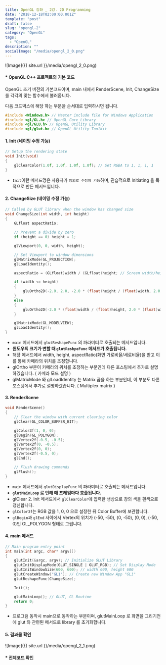 ```yaml
---
title: OpenGL 강좌 _ 2강. 2D Programming
date: "2018-12-18T02:00:00.001Z"
template: "post"
draft: false
slug: "opengl-2"
category: "OpenGL"
tags:
  - "OpenGL"
description: ""
socialImage: "/media/opengl_2_0.png"
---
```

![Image]({{ site.url }}/media/opengl_2_0.png)

#### * OpenGL C++ 프로젝트의 기본 코드
OpenGL 초기 버전의 기본코드이며, main 내에서 RenderScene, Init, ChangeSize를 각각의 맞는 함수에서 불러옵니다.

다음 코드박스에 해당 하는 부분을 순서대로 입력하시면 됩니다.
```cpp
#include <Windows.h> // Master include file for Windows Application
#include <gl/GL.h> // OpenGL Core Library
#include <gl/GLU.h> // OpenGL Utility Library
#include <gl/glut.h> // OpenGL Utility Toolkit
```

#### 1. Init (네이밍 수정 가능)
```cpp
// Setup the rendering state
void Init(void)
{
	glClearColor(1.0f, 1.0f, 1.0f, 1.0f); // Set RGBA to 1, 1, 1, 1
}
```
- `Init`이란 메서드명은 사용자가 `임의로 수정이 가능`하며, 관습적으로 Initiating 을 목적으로 만든 메서드입니다.

#### 2. ChangeSize (네이밍 수정 가능)
```cpp
// Called by GLUT library when the window has changed size
void ChangeSize(int width, int height)
{
	GLfloat aspectRatio;
    
    // Prevent a divide by zero
    if (height == 0) height = 1;

    glViewport(0, 0, width, height);

    // Set Viewport to window dimensions
    glMatrixMode(GL_PROJECTION);
    glLoadIdentity();

    aspectRatio = (GLfloat)width / (GLfloat)height; // Screen width/height 

    if (width <= height)
    {
        gluOrtho2D(-2.0, 2.0, -2.0 * (float)height / (float)width, 2.0 * (float)height / (float)width);
    }
    else
    {
        gluOrtho2D(-2.0 * (float)width / (float)height, 2.0 * (float)width / (float)height, -2.0, 2.0);
    }

    glMatrixMode(GL_MODELVIEW);
    glLoadIdentity();
}
``` 
- `main` 메서드에서 `glutReshapeFunc` 의 파라미터로 호출되는 메서드입니다.
- **윈도우의 크기가 변할 때 `glutReshpeFunc` 메서드가 호출됩니다.**
- 해당 메서드에서 width, height, aspectRatio(화면 가로비율/세로비율)을 받고 이를 통해 카메라의 위치를 조정합니다.
- glOrtho 부분이 카메라의 위치를 조정하는 부분인데 다른 포스팅에서 추가로 설명하겠습니다. ( 카메라 모드 설명 )
- glMatrixMode 와 glLoadIdentity 는 Matrix 곱을 하는 부분인데, 이 부분도 다른 포스팅에서 추가로 설명하겠습니다. ( Multiplex matrix )

#### 3. RenderScene
```cpp
void RenderScene() 
{
	// Clear the window with current clearing color
	glClear(GL_COLOR_BUFFER_BIT);

	glColor3f(1, 0, 0);
	glBegin(GL_POLYGON);
	glVertex2f(-0.5, -0.5);
	glVertex2f(0, -0.5);
	glVertex2f(0, 0);
	glVertex2f(-0.5, 0);
	glEnd();

	// Flush drawing commands
	glFlush();
}
```
- `main` 메서드에서 `glutDisplayFunc` 의 파라미터로 호출되는 메서드입니다.
- **`glutMainLoop` 로 인해 매 프레임마다 호출됩니다.**
- glClear 2. Init 메서드에서 `glClearColor`에 입력한 생상으로 창의 색을 흰색으로 갱신합니다.
- `glColor3f`는 RGB 값을 1, 0, 0 으로 설정한 뒤 Color Buffer에 보관합니다.
- `glBegin`과 `glEnd` 사이에서 Vertex의 위치가 (-50, -50), (0, -50), (0, 0), (-50, 0)인 GL_POLYGON 형태로 그립니다.

#### 4. main 메서드
```cpp
// Main program entry point
int main(int argc, char* argv[])
{
	glutInit(&argc, argv); // Initialize GLUT Library
	glutInitDisplayMode(GLUT_SINGLE | GLUT_RGB); // Set Display Mode 
	glutInitWindowSize(600, 600); // width 600, height 600
	glutCreateWindow("GL1"); // Create new Window App "GL1"
	glutReshapeFunc(ChangeSize);

	Init();

	glutMainLoop(); // GLUT, GL Routine
	return 0;
}
```
- 프로그램 동작시 main으로 동작하는 부분이며, glutMainLoop 로 화면을 그리기전에 glut 와 관련된 메서드로 library 를 초기화합니다.

#### 5. 결과물 확인

![Image]({{ site.url }}/media/opengl_2_1.png)


#### * 전체코드 확인

<script src="https://gist.github.com/paroblow/1e481e8a26fc0dbc66525ba6165b6fc7.js"></script>

[4]: #
